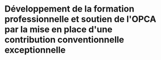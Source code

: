 # Développement de la formation professionnelle et soutien de l'OPCA par la mise en place d'une contribution conventionnelle exceptionnelle

